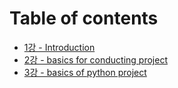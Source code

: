 # Table of contents

* [1강 - Introduction](README.md)
* [2강 - basics for conducting project](2-basics-for-conducting-scientific-project.md)
* [3강 - basics of python project](3-machine-learning-basics.md)

